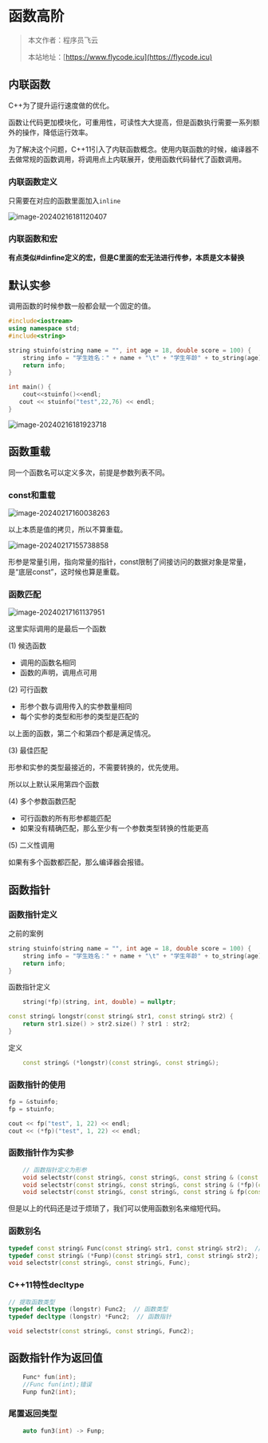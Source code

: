# 函数高阶
> 本文作者：程序员飞云
>
> 本站地址：[https://www.flycode.icu](https://flycode.icu)



## 内联函数

C++为了提升运行速度做的优化。

函数让代码更加模块化，可重用性，可读性大大提高，但是函数执行需要一系列额外的操作，降低运行效率。

为了解决这个问题，C++11引入了内联函数概念。使用内联函数的时候，编译器不去做常规的函数调用，将调用点上内联展开，使用函数代码替代了函数调用。



### 内联函数定义

只需要在对应的函数里面加入`inline`

![image-20240216181120407](https://flycodeu-1314556962.cos.ap-nanjing.myqcloud.com//codeCenterImg/image-20240216181120407.png)

### 内联函数和宏

**有点类似#dinfine定义的宏，但是C里面的宏无法进行传参，本质是文本替换**



## 默认实参

调用函数的时候参数一般都会赋一个固定的值。

```c++
#include<iostream>
using namespace std;
#include<string>

string stuinfo(string name = "", int age = 18, double score = 100) {
	string info = "学生姓名：" + name + "\t" + "学生年龄" + to_string(age) + "\t" + "分数：" + to_string(score);
	return info;
}

int main() {
	cout<<stuinfo()<<endl;
   cout << stuinfo("test",22,76) << endl;
}
```

![image-20240216181923718](https://flycodeu-1314556962.cos.ap-nanjing.myqcloud.com//codeCenterImg/image-20240216181923718.png)

## 函数重载

同一个函数名可以定义多次，前提是参数列表不同。



### const和重载

![image-20240217160038263](https://flycodeu-1314556962.cos.ap-nanjing.myqcloud.com//codeCenterImg/image-20240217160038263.png)

以上本质是值的拷贝，所以不算重载。

![image-20240217155738858](https://flycodeu-1314556962.cos.ap-nanjing.myqcloud.com//codeCenterImg/image-20240217155738858.png)

形参是常量引用，指向常量的指针，const限制了间接访问的数据对象是常量，是“底层const”，这时候也算是重载。



### 函数匹配

![image-20240217161137951](https://flycodeu-1314556962.cos.ap-nanjing.myqcloud.com//codeCenterImg/image-20240217161137951.png)

这里实际调用的是最后一个函数



(1) 候选函数

- 调用的函数名相同
- 函数的声明，调用点可用

(2) 可行函数

- 形参个数与调用传入的实参数量相同
- 每个实参的类型和形参的类型是匹配的

以上面的函数，第二个和第四个都是满足情况。

(3) 最佳匹配

形参和实参的类型最接近的，不需要转换的，优先使用。

所以以上默认采用第四个函数

(4) 多个参数函数匹配

- 可行函数的所有形参都能匹配
- 如果没有精确匹配，那么至少有一个参数类型转换的性能更高

(5) 二义性调用

如果有多个函数都匹配，那么编译器会报错。



## 函数指针

### 函数指针定义

之前的案例

```c++
string stuinfo(string name = "", int age = 18, double score = 100) {
	string info = "学生姓名：" + name + "\t" + "学生年龄" + to_string(age) + "\t" + "分数：" + to_string(score);
	return info;
}
```

函数指针定义

```c++
	string(*fp)(string, int, double) = nullptr;
```

```c++
const string& longstr(const string& str1, const string& str2) {
	return str1.size() > str2.size() ? str1 : str2;
}
```

定义

```c++
	const string& (*longstr)(const string&, const string&);
```

### 函数指针的使用

```c++
fp = &stuinfo;
fp = stuinfo;
```

```c++
cout << fp("test", 1, 22) << endl;
cout << (*fp)("test", 1, 22) << endl;
```

### 函数指针作为实参

```c++
	// 函数指针定义为形参
	void selectstr(const string&, const string&, const string & (const string & str1, const string & str2));
	void selectstr(const string&, const string&, const string & (*fp)(const string & str1, const string & str2));
	void selectstr(const string&, const string&, const string & fp(const string & str1, const string & str2));

```

但是以上的代码还是过于烦琐了，我们可以使用函数别名来缩短代码。



### 函数别名

```c++
typedef const string& Func(const string& str1, const string& str2);  // 函数类型
typedef const string& (*Funp)(const string& str1, const string& str2);  // 函数指针类型
void selectstr(const string&, const string&, Func);
```

### C++11特性decltype

```c++
// 提取函数类型
typedef decltype (longstr) Func2;  // 函数类型
typedef decltype (longstr) *Func2;  // 函数指针

void selectstr(const string&, const string&, Func2);
```

## 函数指针作为返回值

```c++
	Func* fun(int);
	//Func fun(int);错误
	Funp fun2(int);
```

### 尾置返回类型

```c++
	auto fun3(int) -> Funp;
```

